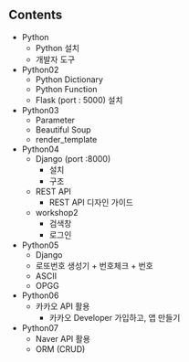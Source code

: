 ## Contents

- Python
  - Python 설치
  - 개발자 도구
- Python02
  - Python Dictionary
  - Python Function
  - Flask (port : 5000) 설치
- Python03
  - Parameter
  - Beautiful Soup
  - render_template
- Python04
  - Django (port :8000)
    - 설치
    - 구조
  - REST API
    - REST API 디자인 가이드
  - workshop2
    - 검색창
    - 로그인
- Python05
  - Django
  - 로또번호 생성기 + 번호체크 + 번호
  - ASCII
  - OPGG
- Python06
  - 카카오 API 활용
    - 카카오 Developer 가입하고, 앱 만들기
- Python07
  - Naver API 활용
  - ORM (CRUD)